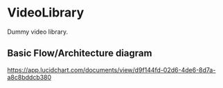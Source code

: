 # VideoLibrary
Dummy video library.
## Basic Flow/Architecture diagram

https://app.lucidchart.com/documents/view/d9f144fd-02d6-4de6-8d7a-a8c8bddcb380

